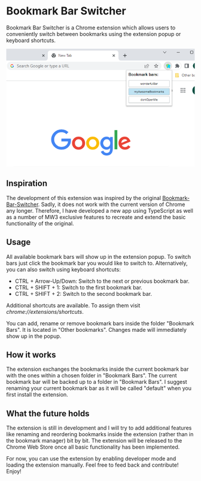 # Bookmark Bar Switcher

Bookmark Bar Switcher is a Chrome extension which allows users to conveniently switch between bookmarks using the
extension popup or keyboard shortcuts.

<p align="center">
    <img src="media/extension.png" alt="Bookmark Bar Switcher interface">
</p>

## Inspiration

The development of this extension was inspired by the
original [Bookmark-Bar-Switcher](https://github.com/zoeesilcock/Bookmark-Bar-Switcher). Sadly, it does not work with the
current version of Chrome any longer. Therefore, I have developed a new app using TypeScript as well as a number of MW3
exclusive features to recreate and extend the basic functionality of the original.

## Usage

All available bookmark bars will show up in the extension popup. To switch bars just click the bookmark bar you would like to switch to. Alternatively, you can also switch using keyboard shortcuts:
* CTRL + Arrow-Up/Down: Switch to the next or previous bookmark bar.
* CTRL + SHIFT + 1: Switch to the first bookmark bar.
* CTRL + SHIFT + 2: Switch to the second bookmark bar.

Additional shortcuts are available. To assign them visit *chrome://extensions/shortcuts*.

You can add, rename or remove bookmark bars inside the folder "Bookmark Bars". It is located in "Other bookmarks". Changes made will immediately show up in the popup.

## How it works

The extension exchanges the bookmarks inside the current bookmark bar with the ones within a chosen folder in "Bookmark Bars". The current bookmark bar will be backed up to a folder in "Bookmark Bars".  I suggest renaming your current bookmark bar as it will be called "default" when you first install the extension.

## What the future holds

The extension is still in development and I will try to add additional features like renaming and reordering bookmarks inside the extension (rather than in the bookmark manager)
bit by bit. The extension will be released to the Chrome Web Store once all basic functionality has been
implemented.

For now, you can use the extension by enabling developer mode and loading the extension manually. Feel free to feed back and contribute!
Enjoy!
